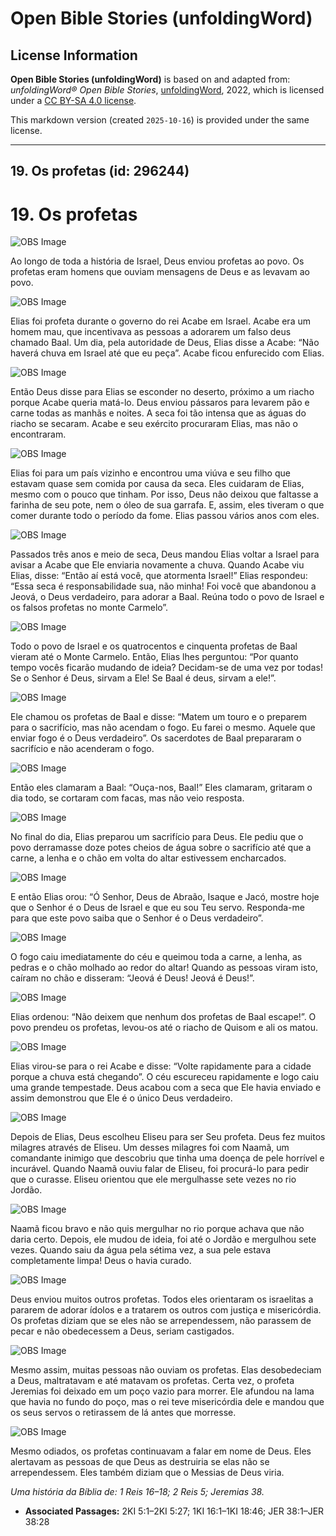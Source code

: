 # Open Bible Stories (unfoldingWord)

## License Information

**Open Bible Stories (unfoldingWord)** is based on and adapted from: _unfoldingWord® Open Bible Stories_, [unfoldingWord](https://unfoldingword.org/utw), 2022, which is licensed under a [CC BY-SA 4.0 license](https://creativecommons.org/licenses/by-sa/4.0/legalcode.en).

This markdown version (created `2025-10-16`) is provided under the same license.



--------------------------------

## 19. Os profetas (id: 296244)

19\. Os profetas
================

![OBS Image](https://cdn.door43.org/obs/jpg/360px/obs-en-19-01.jpg)

Ao longo de toda a história de Israel, Deus enviou profetas ao povo. Os profetas eram homens que ouviam mensagens de Deus e as levavam ao povo.

![OBS Image](https://cdn.door43.org/obs/jpg/360px/obs-en-19-02.jpg)

Elias foi profeta durante o governo do rei Acabe em Israel. Acabe era um homem mau, que incentivava as pessoas a adorarem um falso deus chamado Baal. Um dia, pela autoridade de Deus, Elias disse a Acabe: “Não haverá chuva em Israel até que eu peça”. Acabe ficou enfurecido com Elias.

![OBS Image](https://cdn.door43.org/obs/jpg/360px/obs-en-19-03.jpg)

Então Deus disse para Elias se esconder no deserto, próximo a um riacho porque Acabe queria matá\-lo. Deus enviou pássaros para levarem pão e carne todas as manhãs e noites. A seca foi tão intensa que as águas do riacho se secaram. Acabe e seu exército procuraram Elias, mas não o encontraram.

![OBS Image](https://cdn.door43.org/obs/jpg/360px/obs-en-19-04.jpg)

Elias foi para um país vizinho e encontrou uma viúva e seu filho que estavam quase sem comida por causa da seca. Eles cuidaram de Elias, mesmo com o pouco que tinham. Por isso, Deus não deixou que faltasse a farinha de seu pote, nem o óleo de sua garrafa. E, assim, eles tiveram o que comer durante todo o período da fome. Elias passou vários anos com eles.

![OBS Image](https://cdn.door43.org/obs/jpg/360px/obs-en-19-05.jpg)

Passados três anos e meio de seca, Deus mandou Elias voltar a Israel para avisar a Acabe que Ele enviaria novamente a chuva. Quando Acabe viu Elias, disse: “Então aí está você, que atormenta Israel!” Elias respondeu: “Essa seca é responsabilidade sua, não minha! Foi você que abandonou a Jeová, o Deus verdadeiro, para adorar a Baal. Reúna todo o povo de Israel e os falsos profetas no monte Carmelo”.

![OBS Image](https://cdn.door43.org/obs/jpg/360px/obs-en-19-06.jpg)

Todo o povo de Israel e os quatrocentos e cinquenta profetas de Baal vieram até o Monte Carmelo. Então, Elias lhes perguntou: “Por quanto tempo vocês ficarão mudando de ideia? Decidam\-se de uma vez por todas! Se o Senhor é Deus, sirvam a Ele! Se Baal é deus, sirvam a ele!”.

![OBS Image](https://cdn.door43.org/obs/jpg/360px/obs-en-19-07.jpg)

Ele chamou os profetas de Baal e disse: “Matem um touro e o preparem para o sacrifício, mas não acendam o fogo. Eu farei o mesmo. Aquele que enviar fogo é o Deus verdadeiro”. Os sacerdotes de Baal prepararam o sacrifício e não acenderam o fogo.

![OBS Image](https://cdn.door43.org/obs/jpg/360px/obs-en-19-08.jpg)

Então eles clamaram a Baal: “Ouça\-nos, Baal!” Eles clamaram, gritaram o dia todo, se cortaram com facas, mas não veio resposta.

![OBS Image](https://cdn.door43.org/obs/jpg/360px/obs-en-19-09.jpg)

No final do dia, Elias preparou um sacrifício para Deus. Ele pediu que o povo derramasse doze potes cheios de água sobre o sacrifício até que a carne, a lenha e o chão em volta do altar estivessem encharcados.

![OBS Image](https://cdn.door43.org/obs/jpg/360px/obs-en-19-10.jpg)

E então Elias orou: “Ó Senhor, Deus de Abraão, Isaque e Jacó, mostre hoje que o Senhor é o Deus de Israel e que eu sou Teu servo. Responda\-me para que este povo saiba que o Senhor é o Deus verdadeiro”.

![OBS Image](https://cdn.door43.org/obs/jpg/360px/obs-en-19-11.jpg)

O fogo caiu imediatamente do céu e queimou toda a carne, a lenha, as pedras e o chão molhado ao redor do altar! Quando as pessoas viram isto, caíram no chão e disseram: “Jeová é Deus! Jeová é Deus!”.

![OBS Image](https://cdn.door43.org/obs/jpg/360px/obs-en-19-12.jpg)

Elias ordenou: “Não deixem que nenhum dos profetas de Baal escape!”. O povo prendeu os profetas, levou\-os até o riacho de Quisom e ali os matou.

![OBS Image](https://cdn.door43.org/obs/jpg/360px/obs-en-19-13.jpg)

Elias virou\-se para o rei Acabe e disse: “Volte rapidamente para a cidade porque a chuva está chegando”. O céu escureceu rapidamente e logo caiu uma grande tempestade. Deus acabou com a seca que Ele havia enviado e assim demonstrou que Ele é o único Deus verdadeiro.

![OBS Image](https://cdn.door43.org/obs/jpg/360px/obs-en-19-14.jpg)

Depois de Elias, Deus escolheu Eliseu para ser Seu profeta. Deus fez muitos milagres através de Eliseu. Um desses milagres foi com Naamã, um comandante inimigo que descobriu que tinha uma doença de pele horrível e incurável. Quando Naamã ouviu falar de Eliseu, foi procurá\-lo para pedir que o curasse. Eliseu orientou que ele mergulhasse sete vezes no rio Jordão.

![OBS Image](https://cdn.door43.org/obs/jpg/360px/obs-en-19-15.jpg)

Naamã ficou bravo e não quis mergulhar no rio porque achava que não daria certo. Depois, ele mudou de ideia, foi até o Jordão e mergulhou sete vezes. Quando saiu da água pela sétima vez, a sua pele estava completamente limpa! Deus o havia curado.

![OBS Image](https://cdn.door43.org/obs/jpg/360px/obs-en-19-16.jpg)

Deus enviou muitos outros profetas. Todos eles orientaram os israelitas a pararem de adorar ídolos e a tratarem os outros com justiça e misericórdia. Os profetas diziam que se eles não se arrependessem, não parassem de pecar e não obedecessem a Deus, seriam castigados.

![OBS Image](https://cdn.door43.org/obs/jpg/360px/obs-en-19-17.jpg)

Mesmo assim, muitas pessoas não ouviam os profetas. Elas desobedeciam a Deus, maltratavam e até matavam os profetas. Certa vez, o profeta Jeremias foi deixado em um poço vazio para morrer. Ele afundou na lama que havia no fundo do poço, mas o rei teve misericórdia dele e mandou que os seus servos o retirassem de lá antes que morresse.

![OBS Image](https://cdn.door43.org/obs/jpg/360px/obs-en-19-18.jpg)

Mesmo odiados, os profetas continuavam a falar em nome de Deus. Eles alertavam as pessoas de que Deus as destruiria se elas não se arrependessem. Eles também diziam que o Messias de Deus viria.

*Uma história da Bíblia de: 1 Reis 16–18; 2 Reis 5; Jeremias 38\.*

* **Associated Passages:** 2KI 5:1–2KI 5:27; 1KI 16:1–1KI 18:46; JER 38:1–JER 38:28

